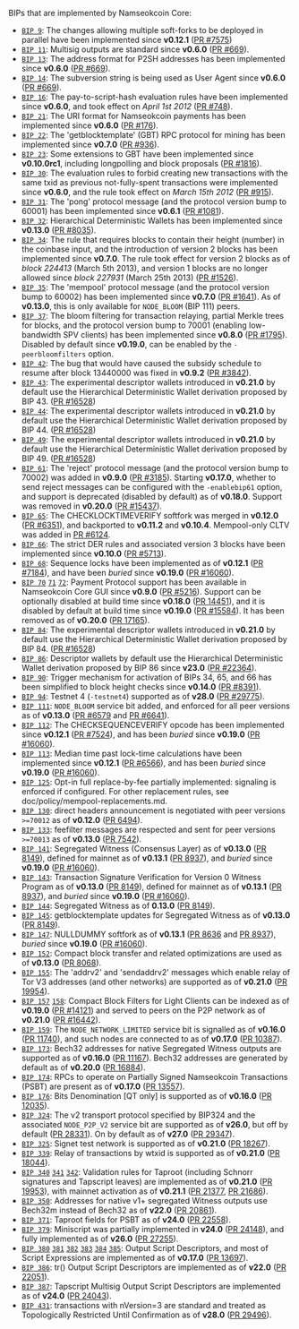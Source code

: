 BIPs that are implemented by Namseokcoin Core:

* [`BIP 9`](https://github.com/namseokcoin/bips/blob/master/bip-0009.mediawiki): The changes allowing multiple soft-forks to be deployed in parallel have been implemented since **v0.12.1**  ([PR #7575](https://github.com/namseokcoin/namseokcoin/pull/7575))
* [`BIP 11`](https://github.com/namseokcoin/bips/blob/master/bip-0011.mediawiki): Multisig outputs are standard since **v0.6.0** ([PR #669](https://github.com/namseokcoin/namseokcoin/pull/669)).
* [`BIP 13`](https://github.com/namseokcoin/bips/blob/master/bip-0013.mediawiki): The address format for P2SH addresses has been implemented since **v0.6.0** ([PR #669](https://github.com/namseokcoin/namseokcoin/pull/669)).
* [`BIP 14`](https://github.com/namseokcoin/bips/blob/master/bip-0014.mediawiki): The subversion string is being used as User Agent since **v0.6.0** ([PR #669](https://github.com/namseokcoin/namseokcoin/pull/669)).
* [`BIP 16`](https://github.com/namseokcoin/bips/blob/master/bip-0016.mediawiki): The pay-to-script-hash evaluation rules have been implemented since **v0.6.0**, and took effect on *April 1st 2012* ([PR #748](https://github.com/namseokcoin/namseokcoin/pull/748)).
* [`BIP 21`](https://github.com/namseokcoin/bips/blob/master/bip-0021.mediawiki): The URI format for Namseokcoin payments has been implemented since **v0.6.0** ([PR #176](https://github.com/namseokcoin/namseokcoin/pull/176)).
* [`BIP 22`](https://github.com/namseokcoin/bips/blob/master/bip-0022.mediawiki): The 'getblocktemplate' (GBT) RPC protocol for mining has been implemented since **v0.7.0** ([PR #936](https://github.com/namseokcoin/namseokcoin/pull/936)).
* [`BIP 23`](https://github.com/namseokcoin/bips/blob/master/bip-0023.mediawiki): Some extensions to GBT have been implemented since **v0.10.0rc1**, including longpolling and block proposals ([PR #1816](https://github.com/namseokcoin/namseokcoin/pull/1816)).
* [`BIP 30`](https://github.com/namseokcoin/bips/blob/master/bip-0030.mediawiki): The evaluation rules to forbid creating new transactions with the same txid as previous not-fully-spent transactions were implemented since **v0.6.0**, and the rule took effect on *March 15th 2012* ([PR #915](https://github.com/namseokcoin/namseokcoin/pull/915)).
* [`BIP 31`](https://github.com/namseokcoin/bips/blob/master/bip-0031.mediawiki): The 'pong' protocol message (and the protocol version bump to 60001) has been implemented since **v0.6.1** ([PR #1081](https://github.com/namseokcoin/namseokcoin/pull/1081)).
* [`BIP 32`](https://github.com/namseokcoin/bips/blob/master/bip-0032.mediawiki): Hierarchical Deterministic Wallets has been implemented since **v0.13.0** ([PR #8035](https://github.com/namseokcoin/namseokcoin/pull/8035)).
* [`BIP 34`](https://github.com/namseokcoin/bips/blob/master/bip-0034.mediawiki): The rule that requires blocks to contain their height (number) in the coinbase input, and the introduction of version 2 blocks has been implemented since **v0.7.0**. The rule took effect for version 2 blocks as of *block 224413* (March 5th 2013), and version 1 blocks are no longer allowed since *block 227931* (March 25th 2013) ([PR #1526](https://github.com/namseokcoin/namseokcoin/pull/1526)).
* [`BIP 35`](https://github.com/namseokcoin/bips/blob/master/bip-0035.mediawiki): The 'mempool' protocol message (and the protocol version bump to 60002) has been implemented since **v0.7.0** ([PR #1641](https://github.com/namseokcoin/namseokcoin/pull/1641)). As of **v0.13.0**, this is only available for `NODE_BLOOM` (BIP 111) peers.
* [`BIP 37`](https://github.com/namseokcoin/bips/blob/master/bip-0037.mediawiki): The bloom filtering for transaction relaying, partial Merkle trees for blocks, and the protocol version bump to 70001 (enabling low-bandwidth SPV clients) has been implemented since **v0.8.0** ([PR #1795](https://github.com/namseokcoin/namseokcoin/pull/1795)). Disabled by default since **v0.19.0**, can be enabled by the `-peerbloomfilters` option.
* [`BIP 42`](https://github.com/namseokcoin/bips/blob/master/bip-0042.mediawiki): The bug that would have caused the subsidy schedule to resume after block 13440000 was fixed in **v0.9.2** ([PR #3842](https://github.com/namseokcoin/namseokcoin/pull/3842)).
* [`BIP 43`](https://github.com/namseokcoin/bips/blob/master/bip-0043.mediawiki): The experimental descriptor wallets introduced in **v0.21.0** by default use the Hierarchical Deterministic Wallet derivation proposed by BIP 43. ([PR #16528](https://github.com/namseokcoin/namseokcoin/pull/16528))
* [`BIP 44`](https://github.com/namseokcoin/bips/blob/master/bip-0044.mediawiki): The experimental descriptor wallets introduced in **v0.21.0** by default use the Hierarchical Deterministic Wallet derivation proposed by BIP 44. ([PR #16528](https://github.com/namseokcoin/namseokcoin/pull/16528))
* [`BIP 49`](https://github.com/namseokcoin/bips/blob/master/bip-0049.mediawiki): The experimental descriptor wallets introduced in **v0.21.0** by default use the Hierarchical Deterministic Wallet derivation proposed by BIP 49. ([PR #16528](https://github.com/namseokcoin/namseokcoin/pull/16528))
* [`BIP 61`](https://github.com/namseokcoin/bips/blob/master/bip-0061.mediawiki): The 'reject' protocol message (and the protocol version bump to 70002) was added in **v0.9.0** ([PR #3185](https://github.com/namseokcoin/namseokcoin/pull/3185)). Starting **v0.17.0**, whether to send reject messages can be configured with the `-enablebip61` option, and support is deprecated (disabled by default) as of **v0.18.0**. Support was removed in **v0.20.0** ([PR #15437](https://github.com/namseokcoin/namseokcoin/pull/15437)).
* [`BIP 65`](https://github.com/namseokcoin/bips/blob/master/bip-0065.mediawiki): The CHECKLOCKTIMEVERIFY softfork was merged in **v0.12.0** ([PR #6351](https://github.com/namseokcoin/namseokcoin/pull/6351)), and backported to **v0.11.2** and **v0.10.4**. Mempool-only CLTV was added in [PR #6124](https://github.com/namseokcoin/namseokcoin/pull/6124).
* [`BIP 66`](https://github.com/namseokcoin/bips/blob/master/bip-0066.mediawiki): The strict DER rules and associated version 3 blocks have been implemented since **v0.10.0** ([PR #5713](https://github.com/namseokcoin/namseokcoin/pull/5713)).
* [`BIP 68`](https://github.com/namseokcoin/bips/blob/master/bip-0068.mediawiki): Sequence locks have been implemented as of **v0.12.1**  ([PR #7184](https://github.com/namseokcoin/namseokcoin/pull/7184)), and have been *buried* since **v0.19.0** ([PR #16060](https://github.com/namseokcoin/namseokcoin/pull/16060)).
* [`BIP 70`](https://github.com/namseokcoin/bips/blob/master/bip-0070.mediawiki) [`71`](https://github.com/namseokcoin/bips/blob/master/bip-0071.mediawiki) [`72`](https://github.com/namseokcoin/bips/blob/master/bip-0072.mediawiki):
  Payment Protocol support has been available in Namseokcoin Core GUI since **v0.9.0** ([PR #5216](https://github.com/namseokcoin/namseokcoin/pull/5216)).
  Support can be optionally disabled at build time since **v0.18.0** ([PR 14451](https://github.com/namseokcoin/namseokcoin/pull/14451)),
  and it is disabled by default at build time since **v0.19.0** ([PR #15584](https://github.com/namseokcoin/namseokcoin/pull/15584)).
  It has been removed as of **v0.20.0** ([PR 17165](https://github.com/namseokcoin/namseokcoin/pull/17165)).
* [`BIP 84`](https://github.com/namseokcoin/bips/blob/master/bip-0084.mediawiki): The experimental descriptor wallets introduced in **v0.21.0** by default use the Hierarchical Deterministic Wallet derivation proposed by BIP 84. ([PR #16528](https://github.com/namseokcoin/namseokcoin/pull/16528))
* [`BIP 86`](https://github.com/namseokcoin/bips/blob/master/bip-0086.mediawiki): Descriptor wallets by default use the Hierarchical Deterministic Wallet derivation proposed by BIP 86 since **v23.0** ([PR #22364](https://github.com/namseokcoin/namseokcoin/pull/22364)).
* [`BIP 90`](https://github.com/namseokcoin/bips/blob/master/bip-0090.mediawiki): Trigger mechanism for activation of BIPs 34, 65, and 66 has been simplified to block height checks since **v0.14.0** ([PR #8391](https://github.com/namseokcoin/namseokcoin/pull/8391)).
* [`BIP 94`](https://github.com/namseokcoin/bips/blob/master/bip-0094.mediawiki): Testnet 4 (`-testnet4`) supported as of **v28.0** ([PR #29775](https://github.com/namseokcoin/namseokcoin/pull/29775)).
* [`BIP 111`](https://github.com/namseokcoin/bips/blob/master/bip-0111.mediawiki): `NODE_BLOOM` service bit added, and enforced for all peer versions as of **v0.13.0** ([PR #6579](https://github.com/namseokcoin/namseokcoin/pull/6579) and [PR #6641](https://github.com/namseokcoin/namseokcoin/pull/6641)).
* [`BIP 112`](https://github.com/namseokcoin/bips/blob/master/bip-0112.mediawiki): The CHECKSEQUENCEVERIFY opcode has been implemented since **v0.12.1** ([PR #7524](https://github.com/namseokcoin/namseokcoin/pull/7524)), and has been *buried* since **v0.19.0** ([PR #16060](https://github.com/namseokcoin/namseokcoin/pull/16060)).
* [`BIP 113`](https://github.com/namseokcoin/bips/blob/master/bip-0113.mediawiki): Median time past lock-time calculations have been implemented since **v0.12.1** ([PR #6566](https://github.com/namseokcoin/namseokcoin/pull/6566)), and has been *buried* since **v0.19.0** ([PR #16060](https://github.com/namseokcoin/namseokcoin/pull/16060)).
* [`BIP 125`](https://github.com/namseokcoin/bips/blob/master/bip-0125.mediawiki): Opt-in full replace-by-fee partially implemented: signaling is enforced if configured. For other replacement rules, see doc/policy/mempool-replacements.md.
* [`BIP 130`](https://github.com/namseokcoin/bips/blob/master/bip-0130.mediawiki): direct headers announcement is negotiated with peer versions `>=70012` as of **v0.12.0** ([PR 6494](https://github.com/namseokcoin/namseokcoin/pull/6494)).
* [`BIP 133`](https://github.com/namseokcoin/bips/blob/master/bip-0133.mediawiki): feefilter messages are respected and sent for peer versions `>=70013` as of **v0.13.0** ([PR 7542](https://github.com/namseokcoin/namseokcoin/pull/7542)).
* [`BIP 141`](https://github.com/namseokcoin/bips/blob/master/bip-0141.mediawiki): Segregated Witness (Consensus Layer) as of **v0.13.0** ([PR 8149](https://github.com/namseokcoin/namseokcoin/pull/8149)), defined for mainnet as of **v0.13.1** ([PR 8937](https://github.com/namseokcoin/namseokcoin/pull/8937)), and *buried* since **v0.19.0** ([PR #16060](https://github.com/namseokcoin/namseokcoin/pull/16060)).
* [`BIP 143`](https://github.com/namseokcoin/bips/blob/master/bip-0143.mediawiki): Transaction Signature Verification for Version 0 Witness Program as of **v0.13.0** ([PR 8149](https://github.com/namseokcoin/namseokcoin/pull/8149)), defined for mainnet as of **v0.13.1** ([PR 8937](https://github.com/namseokcoin/namseokcoin/pull/8937)), and *buried* since **v0.19.0** ([PR #16060](https://github.com/namseokcoin/namseokcoin/pull/16060)).
* [`BIP 144`](https://github.com/namseokcoin/bips/blob/master/bip-0144.mediawiki): Segregated Witness as of **0.13.0** ([PR 8149](https://github.com/namseokcoin/namseokcoin/pull/8149)).
* [`BIP 145`](https://github.com/namseokcoin/bips/blob/master/bip-0145.mediawiki): getblocktemplate updates for Segregated Witness as of **v0.13.0** ([PR 8149](https://github.com/namseokcoin/namseokcoin/pull/8149)).
* [`BIP 147`](https://github.com/namseokcoin/bips/blob/master/bip-0147.mediawiki): NULLDUMMY softfork as of **v0.13.1** ([PR 8636](https://github.com/namseokcoin/namseokcoin/pull/8636) and [PR 8937](https://github.com/namseokcoin/namseokcoin/pull/8937)), *buried* since **v0.19.0** ([PR #16060](https://github.com/namseokcoin/namseokcoin/pull/16060)).
* [`BIP 152`](https://github.com/namseokcoin/bips/blob/master/bip-0152.mediawiki): Compact block transfer and related optimizations are used as of **v0.13.0** ([PR 8068](https://github.com/namseokcoin/namseokcoin/pull/8068)).
* [`BIP 155`](https://github.com/namseokcoin/bips/blob/master/bip-0155.mediawiki): The 'addrv2' and 'sendaddrv2' messages which enable relay of Tor V3 addresses (and other networks) are supported as of **v0.21.0** ([PR 19954](https://github.com/namseokcoin/namseokcoin/pull/19954)).
* [`BIP 157`](https://github.com/namseokcoin/bips/blob/master/bip-0157.mediawiki)
  [`158`](https://github.com/namseokcoin/bips/blob/master/bip-0158.mediawiki): Compact Block Filters for Light Clients can be indexed as of **v0.19.0** ([PR #14121](https://github.com/namseokcoin/namseokcoin/pull/14121)) and served to peers on the P2P network as of **v0.21.0** ([PR #16442](https://github.com/namseokcoin/namseokcoin/pull/16442)).
* [`BIP 159`](https://github.com/namseokcoin/bips/blob/master/bip-0159.mediawiki): The `NODE_NETWORK_LIMITED` service bit is signalled as of **v0.16.0** ([PR 11740](https://github.com/namseokcoin/namseokcoin/pull/11740)), and such nodes are connected to as of **v0.17.0** ([PR 10387](https://github.com/namseokcoin/namseokcoin/pull/10387)).
* [`BIP 173`](https://github.com/namseokcoin/bips/blob/master/bip-0173.mediawiki): Bech32 addresses for native Segregated Witness outputs are supported as of **v0.16.0** ([PR 11167](https://github.com/namseokcoin/namseokcoin/pull/11167)). Bech32 addresses are generated by default as of **v0.20.0** ([PR 16884](https://github.com/namseokcoin/namseokcoin/pull/16884)).
* [`BIP 174`](https://github.com/namseokcoin/bips/blob/master/bip-0174.mediawiki): RPCs to operate on Partially Signed Namseokcoin Transactions (PSBT) are present as of **v0.17.0** ([PR 13557](https://github.com/namseokcoin/namseokcoin/pull/13557)).
* [`BIP 176`](https://github.com/namseokcoin/bips/blob/master/bip-0176.mediawiki): Bits Denomination [QT only] is supported as of **v0.16.0** ([PR 12035](https://github.com/namseokcoin/namseokcoin/pull/12035)).
* [`BIP 324`](https://github.com/namseokcoin/bips/blob/master/bip-0324.mediawiki): The v2 transport protocol specified by BIP324 and the associated `NODE_P2P_V2` service bit are supported as of **v26.0**, but off by default ([PR 28331](https://github.com/namseokcoin/namseokcoin/pull/28331)). On by default as of **v27.0** ([PR 29347](https://github.com/namseokcoin/namseokcoin/pull/29347)).
* [`BIP 325`](https://github.com/namseokcoin/bips/blob/master/bip-0325.mediawiki): Signet test network is supported as of **v0.21.0** ([PR 18267](https://github.com/namseokcoin/namseokcoin/pull/18267)).
* [`BIP 339`](https://github.com/namseokcoin/bips/blob/master/bip-0339.mediawiki): Relay of transactions by wtxid is supported as of **v0.21.0** ([PR 18044](https://github.com/namseokcoin/namseokcoin/pull/18044)).
* [`BIP 340`](https://github.com/namseokcoin/bips/blob/master/bip-0340.mediawiki)
  [`341`](https://github.com/namseokcoin/bips/blob/master/bip-0341.mediawiki)
  [`342`](https://github.com/namseokcoin/bips/blob/master/bip-0342.mediawiki):
  Validation rules for Taproot (including Schnorr signatures and Tapscript
  leaves) are implemented as of **v0.21.0** ([PR 19953](https://github.com/namseokcoin/namseokcoin/pull/19953)),
  with mainnet activation as of **v0.21.1** ([PR 21377](https://github.com/namseokcoin/namseokcoin/pull/21377),
  [PR 21686](https://github.com/namseokcoin/namseokcoin/pull/21686)).
* [`BIP 350`](https://github.com/namseokcoin/bips/blob/master/bip-0350.mediawiki): Addresses for native v1+ segregated Witness outputs use Bech32m instead of Bech32 as of **v22.0** ([PR 20861](https://github.com/namseokcoin/namseokcoin/pull/20861)).
* [`BIP 371`](https://github.com/namseokcoin/bips/blob/master/bip-0371.mediawiki): Taproot fields for PSBT as of **v24.0** ([PR 22558](https://github.com/namseokcoin/namseokcoin/pull/22558)).
* [`BIP 379`](https://github.com/namseokcoin/bips/blob/master/bip-0379.md): Miniscript was partially implemented in **v24.0** ([PR 24148](https://github.com/namseokcoin/namseokcoin/pull/24148)), and fully implemented as of **v26.0** ([PR 27255](https://github.com/namseokcoin/namseokcoin/pull/27255)).
* [`BIP 380`](https://github.com/namseokcoin/bips/blob/master/bip-0380.mediawiki)
  [`381`](https://github.com/namseokcoin/bips/blob/master/bip-0381.mediawiki)
  [`382`](https://github.com/namseokcoin/bips/blob/master/bip-0382.mediawiki)
  [`383`](https://github.com/namseokcoin/bips/blob/master/bip-0383.mediawiki)
  [`384`](https://github.com/namseokcoin/bips/blob/master/bip-0384.mediawiki)
  [`385`](https://github.com/namseokcoin/bips/blob/master/bip-0385.mediawiki):
  Output Script Descriptors, and most of Script Expressions are implemented as of **v0.17.0** ([PR 13697](https://github.com/namseokcoin/namseokcoin/pull/13697)).
* [`BIP 386`](https://github.com/namseokcoin/bips/blob/master/bip-0386.mediawiki): tr() Output Script Descriptors are implemented as of **v22.0** ([PR 22051](https://github.com/namseokcoin/namseokcoin/pull/22051)).
* [`BIP 387`](https://github.com/namseokcoin/bips/blob/master/bip-0387.mediawiki): Tapscript Multisig Output Script Descriptors are implemented as of **v24.0** ([PR 24043](https://github.com/namseokcoin/namseokcoin/pull/24043)).
* [`BIP 431`](https://github.com/namseokcoin/bips/blob/master/bip-0431.mediawiki): transactions with nVersion=3 are standard and treated as Topologically Restricted Until Confirmation as of **v28.0** ([PR 29496](https://github.com/namseokcoin/namseokcoin/pull/29496)).
